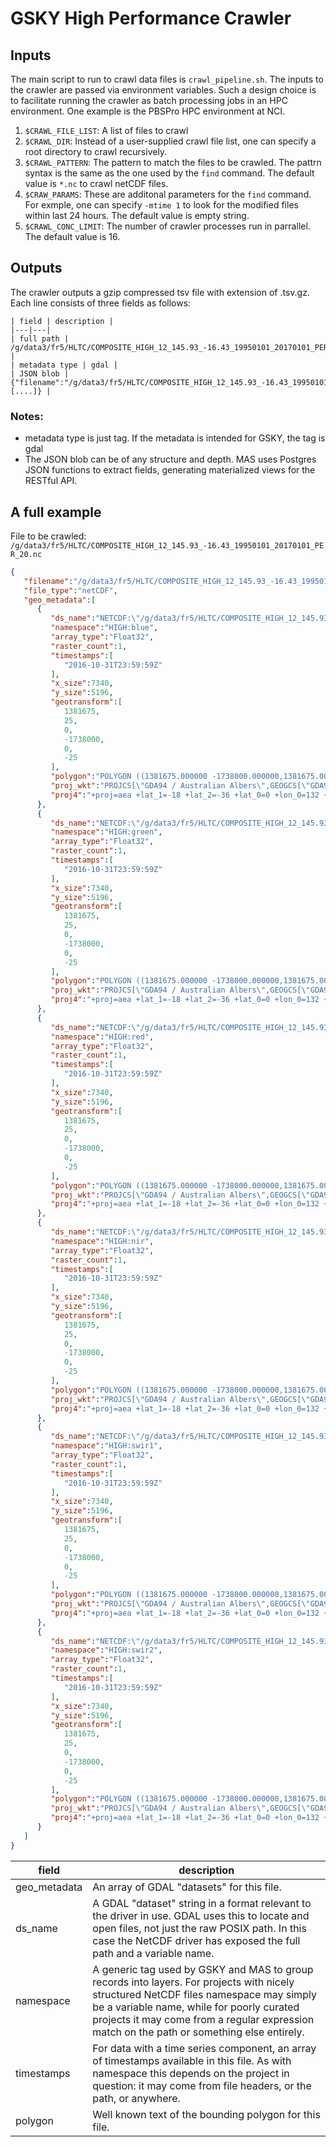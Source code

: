 GSKY High Performance Crawler
=============================
Inputs
------
The main script to run to crawl data files is `crawl_pipeline.sh`. The inputs to the crawler are passed via environment variables. Such a design choice is to facilitate running the crawler as batch processing jobs in an HPC environment. One example is the PBSPro HPC environment at NCI.
1. `$CRAWL_FILE_LIST`: A list of files to crawl
2. `$CRAWL_DIR`: Instead of a user-supplied crawl file list, one can specify a root directory to crawl recursively.
3. `$CRAWL_PATTERN`: The pattern to match the files to be crawled. The pattrn syntax is the same as the one used by the `find` command. The default value is `*.nc` to crawl netCDF files.
4. `$CRAW_PARAMS`: These are additonal parameters for the `find` command. For exmple, one can specify `-mtime 1` to look for the modified files within last 24 hours. The default value is empty string.
5. `$CRAWL_CONC_LIMIT`: The number of crawler processes run in parrallel. The default value is 16. 

Outputs
-------
The crawler outputs a gzip compressed tsv file with extension of .tsv.gz. Each line consists of three fields as follows:
```
| field | description |
|---|---|
| full path | /g/data3/fr5/HLTC/COMPOSITE_HIGH_12_145.93_-16.43_19950101_20170101_PER_20.nc |
| metadata type | gdal |
| JSON blob | {"filename":"/g/data3/fr5/HLTC/COMPOSITE_HIGH_12_145.93_-16.43_19950101_20170101_PER_20.nc","file_type":"netCDF","geo_metadata":[....]} | 
```

### Notes:
* metadata type is just tag. If the metadata is intended for GSKY, the tag is gdal
* The JSON blob can be of any structure and depth. MAS uses Postgres JSON functions to extract fields, generating materialized views for the RESTful API.

A full example
--------------
File to be crawled: `/g/data3/fr5/HLTC/COMPOSITE_HIGH_12_145.93_-16.43_19950101_20170101_PER_20.nc`

```json
{
   "filename":"/g/data3/fr5/HLTC/COMPOSITE_HIGH_12_145.93_-16.43_19950101_20170101_PER_20.nc",
   "file_type":"netCDF",
   "geo_metadata":[
      {
         "ds_name":"NETCDF:\"/g/data3/fr5/HLTC/COMPOSITE_HIGH_12_145.93_-16.43_19950101_20170101_PER_20.nc\":blue",
         "namespace":"HIGH:blue",
         "array_type":"Float32",
         "raster_count":1,
         "timestamps":[
            "2016-10-31T23:59:59Z"
         ],
         "x_size":7340,
         "y_size":5196,
         "geotransform":[
            1381675,
            25,
            0,
            -1738000,
            0,
            -25
         ],
         "polygon":"POLYGON ((1381675.000000 -1738000.000000,1381675.000000 -1867900.000000,1565175.000000 -1867900.000000,1565175.000000 -1738000.000000,1381675.000000 -1738000.000000))",
         "proj_wkt":"PROJCS[\"GDA94 / Australian Albers\",GEOGCS[\"GDA94\",DATUM[\"Geocentric_Datum_of_Australia_1994\",SPHEROID[\"GRS 1980\",6378137,298.257222101,AUTHORITY[\"EPSG\",\"7019\"]],TOWGS84[0,0,0,0,0,0,0],AUTHORITY[\"EPSG\",\"6283\"]],PRIMEM[\"Greenwich\",0,AUTHORITY[\"EPSG\",\"8901\"]],UNIT[\"degree\",0.0174532925199433,AUTHORITY[\"EPSG\",\"9122\"]],AUTHORITY[\"EPSG\",\"4283\"]],PROJECTION[\"Albers_Conic_Equal_Area\"],PARAMETER[\"standard_parallel_1\",-18],PARAMETER[\"standard_parallel_2\",-36],PARAMETER[\"latitude_of_center\",0],PARAMETER[\"longitude_of_center\",132],PARAMETER[\"false_easting\",0],PARAMETER[\"false_northing\",0],UNIT[\"metre\",1,AUTHORITY[\"EPSG\",\"9001\"]],AXIS[\"Easting\",EAST],AXIS[\"Northing\",NORTH],AUTHORITY[\"EPSG\",\"3577\"]]",
         "proj4":"+proj=aea +lat_1=-18 +lat_2=-36 +lat_0=0 +lon_0=132 +x_0=0 +y_0=0 +ellps=GRS80 +towgs84=0,0,0,0,0,0,0 +units=m +no_defs "
      },
      {
         "ds_name":"NETCDF:\"/g/data3/fr5/HLTC/COMPOSITE_HIGH_12_145.93_-16.43_19950101_20170101_PER_20.nc\":green",
         "namespace":"HIGH:green",
         "array_type":"Float32",
         "raster_count":1,
         "timestamps":[
            "2016-10-31T23:59:59Z"
         ],
         "x_size":7340,
         "y_size":5196,
         "geotransform":[
            1381675,
            25,
            0,
            -1738000,
            0,
            -25
         ],
         "polygon":"POLYGON ((1381675.000000 -1738000.000000,1381675.000000 -1867900.000000,1565175.000000 -1867900.000000,1565175.000000 -1738000.000000,1381675.000000 -1738000.000000))",
         "proj_wkt":"PROJCS[\"GDA94 / Australian Albers\",GEOGCS[\"GDA94\",DATUM[\"Geocentric_Datum_of_Australia_1994\",SPHEROID[\"GRS 1980\",6378137,298.257222101,AUTHORITY[\"EPSG\",\"7019\"]],TOWGS84[0,0,0,0,0,0,0],AUTHORITY[\"EPSG\",\"6283\"]],PRIMEM[\"Greenwich\",0,AUTHORITY[\"EPSG\",\"8901\"]],UNIT[\"degree\",0.0174532925199433,AUTHORITY[\"EPSG\",\"9122\"]],AUTHORITY[\"EPSG\",\"4283\"]],PROJECTION[\"Albers_Conic_Equal_Area\"],PARAMETER[\"standard_parallel_1\",-18],PARAMETER[\"standard_parallel_2\",-36],PARAMETER[\"latitude_of_center\",0],PARAMETER[\"longitude_of_center\",132],PARAMETER[\"false_easting\",0],PARAMETER[\"false_northing\",0],UNIT[\"metre\",1,AUTHORITY[\"EPSG\",\"9001\"]],AXIS[\"Easting\",EAST],AXIS[\"Northing\",NORTH],AUTHORITY[\"EPSG\",\"3577\"]]",
         "proj4":"+proj=aea +lat_1=-18 +lat_2=-36 +lat_0=0 +lon_0=132 +x_0=0 +y_0=0 +ellps=GRS80 +towgs84=0,0,0,0,0,0,0 +units=m +no_defs "
      },
      {
         "ds_name":"NETCDF:\"/g/data3/fr5/HLTC/COMPOSITE_HIGH_12_145.93_-16.43_19950101_20170101_PER_20.nc\":red",
         "namespace":"HIGH:red",
         "array_type":"Float32",
         "raster_count":1,
         "timestamps":[
            "2016-10-31T23:59:59Z"
         ],
         "x_size":7340,
         "y_size":5196,
         "geotransform":[
            1381675,
            25,
            0,
            -1738000,
            0,
            -25
         ],
         "polygon":"POLYGON ((1381675.000000 -1738000.000000,1381675.000000 -1867900.000000,1565175.000000 -1867900.000000,1565175.000000 -1738000.000000,1381675.000000 -1738000.000000))",
         "proj_wkt":"PROJCS[\"GDA94 / Australian Albers\",GEOGCS[\"GDA94\",DATUM[\"Geocentric_Datum_of_Australia_1994\",SPHEROID[\"GRS 1980\",6378137,298.257222101,AUTHORITY[\"EPSG\",\"7019\"]],TOWGS84[0,0,0,0,0,0,0],AUTHORITY[\"EPSG\",\"6283\"]],PRIMEM[\"Greenwich\",0,AUTHORITY[\"EPSG\",\"8901\"]],UNIT[\"degree\",0.0174532925199433,AUTHORITY[\"EPSG\",\"9122\"]],AUTHORITY[\"EPSG\",\"4283\"]],PROJECTION[\"Albers_Conic_Equal_Area\"],PARAMETER[\"standard_parallel_1\",-18],PARAMETER[\"standard_parallel_2\",-36],PARAMETER[\"latitude_of_center\",0],PARAMETER[\"longitude_of_center\",132],PARAMETER[\"false_easting\",0],PARAMETER[\"false_northing\",0],UNIT[\"metre\",1,AUTHORITY[\"EPSG\",\"9001\"]],AXIS[\"Easting\",EAST],AXIS[\"Northing\",NORTH],AUTHORITY[\"EPSG\",\"3577\"]]",
         "proj4":"+proj=aea +lat_1=-18 +lat_2=-36 +lat_0=0 +lon_0=132 +x_0=0 +y_0=0 +ellps=GRS80 +towgs84=0,0,0,0,0,0,0 +units=m +no_defs "
      },
      {
         "ds_name":"NETCDF:\"/g/data3/fr5/HLTC/COMPOSITE_HIGH_12_145.93_-16.43_19950101_20170101_PER_20.nc\":nir",
         "namespace":"HIGH:nir",
         "array_type":"Float32",
         "raster_count":1,
         "timestamps":[
            "2016-10-31T23:59:59Z"
         ],
         "x_size":7340,
         "y_size":5196,
         "geotransform":[
            1381675,
            25,
            0,
            -1738000,
            0,
            -25
         ],
         "polygon":"POLYGON ((1381675.000000 -1738000.000000,1381675.000000 -1867900.000000,1565175.000000 -1867900.000000,1565175.000000 -1738000.000000,1381675.000000 -1738000.000000))",
         "proj_wkt":"PROJCS[\"GDA94 / Australian Albers\",GEOGCS[\"GDA94\",DATUM[\"Geocentric_Datum_of_Australia_1994\",SPHEROID[\"GRS 1980\",6378137,298.257222101,AUTHORITY[\"EPSG\",\"7019\"]],TOWGS84[0,0,0,0,0,0,0],AUTHORITY[\"EPSG\",\"6283\"]],PRIMEM[\"Greenwich\",0,AUTHORITY[\"EPSG\",\"8901\"]],UNIT[\"degree\",0.0174532925199433,AUTHORITY[\"EPSG\",\"9122\"]],AUTHORITY[\"EPSG\",\"4283\"]],PROJECTION[\"Albers_Conic_Equal_Area\"],PARAMETER[\"standard_parallel_1\",-18],PARAMETER[\"standard_parallel_2\",-36],PARAMETER[\"latitude_of_center\",0],PARAMETER[\"longitude_of_center\",132],PARAMETER[\"false_easting\",0],PARAMETER[\"false_northing\",0],UNIT[\"metre\",1,AUTHORITY[\"EPSG\",\"9001\"]],AXIS[\"Easting\",EAST],AXIS[\"Northing\",NORTH],AUTHORITY[\"EPSG\",\"3577\"]]",
         "proj4":"+proj=aea +lat_1=-18 +lat_2=-36 +lat_0=0 +lon_0=132 +x_0=0 +y_0=0 +ellps=GRS80 +towgs84=0,0,0,0,0,0,0 +units=m +no_defs "
      },
      {
         "ds_name":"NETCDF:\"/g/data3/fr5/HLTC/COMPOSITE_HIGH_12_145.93_-16.43_19950101_20170101_PER_20.nc\":swir1",
         "namespace":"HIGH:swir1",
         "array_type":"Float32",
         "raster_count":1,
         "timestamps":[
            "2016-10-31T23:59:59Z"
         ],
         "x_size":7340,
         "y_size":5196,
         "geotransform":[
            1381675,
            25,
            0,
            -1738000,
            0,
            -25
         ],
         "polygon":"POLYGON ((1381675.000000 -1738000.000000,1381675.000000 -1867900.000000,1565175.000000 -1867900.000000,1565175.000000 -1738000.000000,1381675.000000 -1738000.000000))",
         "proj_wkt":"PROJCS[\"GDA94 / Australian Albers\",GEOGCS[\"GDA94\",DATUM[\"Geocentric_Datum_of_Australia_1994\",SPHEROID[\"GRS 1980\",6378137,298.257222101,AUTHORITY[\"EPSG\",\"7019\"]],TOWGS84[0,0,0,0,0,0,0],AUTHORITY[\"EPSG\",\"6283\"]],PRIMEM[\"Greenwich\",0,AUTHORITY[\"EPSG\",\"8901\"]],UNIT[\"degree\",0.0174532925199433,AUTHORITY[\"EPSG\",\"9122\"]],AUTHORITY[\"EPSG\",\"4283\"]],PROJECTION[\"Albers_Conic_Equal_Area\"],PARAMETER[\"standard_parallel_1\",-18],PARAMETER[\"standard_parallel_2\",-36],PARAMETER[\"latitude_of_center\",0],PARAMETER[\"longitude_of_center\",132],PARAMETER[\"false_easting\",0],PARAMETER[\"false_northing\",0],UNIT[\"metre\",1,AUTHORITY[\"EPSG\",\"9001\"]],AXIS[\"Easting\",EAST],AXIS[\"Northing\",NORTH],AUTHORITY[\"EPSG\",\"3577\"]]",
         "proj4":"+proj=aea +lat_1=-18 +lat_2=-36 +lat_0=0 +lon_0=132 +x_0=0 +y_0=0 +ellps=GRS80 +towgs84=0,0,0,0,0,0,0 +units=m +no_defs "
      },
      {
         "ds_name":"NETCDF:\"/g/data3/fr5/HLTC/COMPOSITE_HIGH_12_145.93_-16.43_19950101_20170101_PER_20.nc\":swir2",
         "namespace":"HIGH:swir2",
         "array_type":"Float32",
         "raster_count":1,
         "timestamps":[
            "2016-10-31T23:59:59Z"
         ],
         "x_size":7340,
         "y_size":5196,
         "geotransform":[
            1381675,
            25,
            0,
            -1738000,
            0,
            -25
         ],
         "polygon":"POLYGON ((1381675.000000 -1738000.000000,1381675.000000 -1867900.000000,1565175.000000 -1867900.000000,1565175.000000 -1738000.000000,1381675.000000 -1738000.000000))",
         "proj_wkt":"PROJCS[\"GDA94 / Australian Albers\",GEOGCS[\"GDA94\",DATUM[\"Geocentric_Datum_of_Australia_1994\",SPHEROID[\"GRS 1980\",6378137,298.257222101,AUTHORITY[\"EPSG\",\"7019\"]],TOWGS84[0,0,0,0,0,0,0],AUTHORITY[\"EPSG\",\"6283\"]],PRIMEM[\"Greenwich\",0,AUTHORITY[\"EPSG\",\"8901\"]],UNIT[\"degree\",0.0174532925199433,AUTHORITY[\"EPSG\",\"9122\"]],AUTHORITY[\"EPSG\",\"4283\"]],PROJECTION[\"Albers_Conic_Equal_Area\"],PARAMETER[\"standard_parallel_1\",-18],PARAMETER[\"standard_parallel_2\",-36],PARAMETER[\"latitude_of_center\",0],PARAMETER[\"longitude_of_center\",132],PARAMETER[\"false_easting\",0],PARAMETER[\"false_northing\",0],UNIT[\"metre\",1,AUTHORITY[\"EPSG\",\"9001\"]],AXIS[\"Easting\",EAST],AXIS[\"Northing\",NORTH],AUTHORITY[\"EPSG\",\"3577\"]]",
         "proj4":"+proj=aea +lat_1=-18 +lat_2=-36 +lat_0=0 +lon_0=132 +x_0=0 +y_0=0 +ellps=GRS80 +towgs84=0,0,0,0,0,0,0 +units=m +no_defs "
      }
   ]
}
```

| field | description |
|---|---|
| geo_metadata | An array of GDAL "datasets" for this file. |
| ds_name | A GDAL "dataset" string in a format relevant to the driver in use. GDAL uses this to locate and open files, not just the raw POSIX path. In this case the NetCDF driver has exposed the full path and a variable name. |
| namespace | A generic tag used by GSKY and MAS to group records into layers. For projects with nicely structured NetCDF files namespace may simply be a variable name, while for poorly curated projects it may come from a regular expression match on the path or something else entirely. |
| timestamps | For data with a time series component, an array of timestamps available in this file. As with namespace this depends on the project in question: it may come from file headers, or the path, or anywhere.
| polygon | Well known text of the bounding polygon for this file. |
